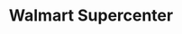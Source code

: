 ---
title: "Walmart Supercenter"
url: /glendale/walmart-supercenter-west-bell-road/
shop: supermarket
---